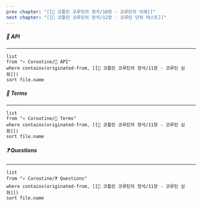 ```yaml
---
prev chapter: "[[📘 코틀린 코루틴의 정석/10장 - 코루틴의 이해]]"
next chapter: "[[📘 코틀린 코루틴의 정석/12장 - 코루틴 단위 테스트]]"
---
```

##### 🔗 API
---
```dataview
list
from "⚛ Coroutine/🔗 API"
where contains(originated-from, [[📘 코틀린 코루틴의 정석/11장 - 코루틴 심화]])
sort file.name
```

##### 📔 Terms
---
```dataview
list
from "⚛ Coroutine/📔 Terms"
where contains(originated-from, [[📘 코틀린 코루틴의 정석/11장 - 코루틴 심화]])
sort file.name
```

##### ❓ Questions
---
```dataview
list
from "⚛ Coroutine/❓ Questions"
where contains(originated-from, [[📘 코틀린 코루틴의 정석/11장 - 코루틴 심화]])
sort file.name
```
